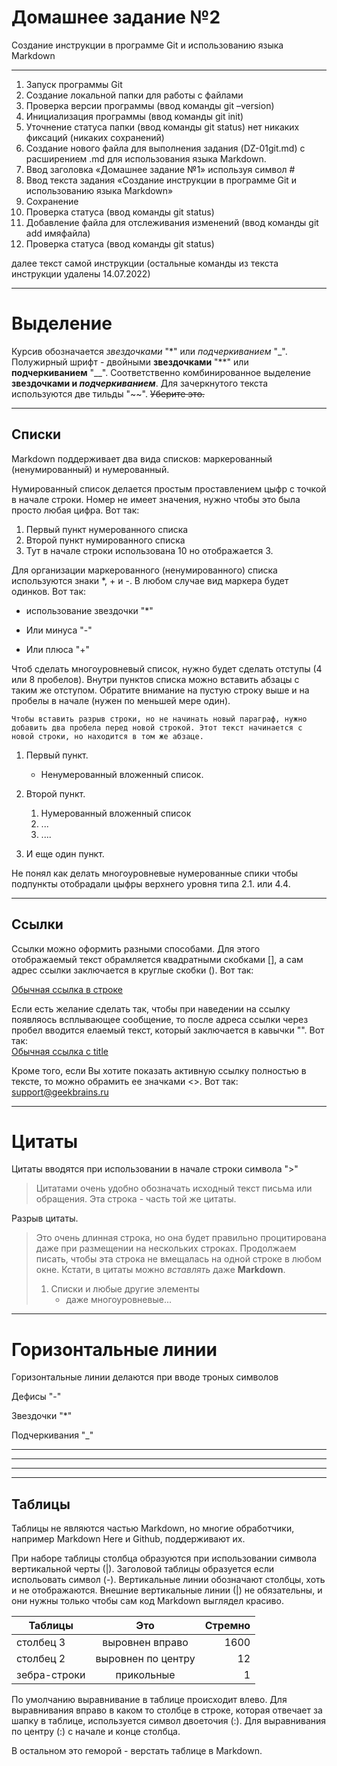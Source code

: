 # Домашнее задание №2
Создание инструкции в программе Git и использованию языка Markdown
___
1.	Запуск программы Git
2.	Создание локальной папки для работы с файлами
3.	Проверка версии программы (ввод команды git –version)
4.	Инициализация программы (ввод команды git init)
5.	Уточнение статуса папки (ввод команды git status) 
нет никаких фиксаций (никаких сохранений)
6.	Создание нового файла для выполнения задания (DZ-01git.md) с расширением .md для использования языка Markdown.
7.	Ввод заголовка «Домашнее задание №1» используя символ #
8.	Ввод текста задания «Создание инструкции в программе Git и использованию языка Markdown»
9.	Сохранение
10.	Проверка статуса (ввод команды git status)
11.	Добавление файла для отслеживания изменений (ввод команды git add имяфайла)
12.	Проверка статуса (ввод команды git status)

далее текст самой инструкции (остальные команды из текста инструкции удалены 14.07.2022)  
___

# Выделение #
Курсив обозначается *звездочками* "*" или _подчеркиванием_ "_".
Полужирный шрифт - двойными **звездочками** "**" или __подчеркиванием__ "__".
Соответственно комбинированное выделение **звездочками и _подчеркиванием_**.
Для зачеркнутого текста используются две тильды "~~". ~~Уберите это.~~

___
## Списки ##

Markdown поддерживает два вида списков: маркерованный (ненумированный) и нумерованный. 

Нумированный список делается простым проставлением цыфр с точкой в начале строки. Номер не имеет значения, нужно чтобы это была просто любая цифра. Вот так:

1. Первый пункт нумерованного списка
2. Второй пункт нумированного списка
10. Тут в начале строки использована 10 но отображается 3.
 

Для организации маркерованного (ненумированного) списка используются знаки *, + и -. В любом случае вид маркера будет одинков. Вот так:

* использование звездочки "*"
- Или минуса "-"
+ Или плюса "+"

Чтоб сделать многоуровневый список, нужно будет сделать отступы (4 или 8 пробелов). Внутри пунктов списка можно вставить абзацы с таким же отступом. Обратите внимание на пустую строку выше и на пробелы в начале (нужен по меньшей мере один).  

    Чтобы вставить разрыв строки, но не начинать новый параграф, нужно добавить два пробела перед новой строкой. Этот текст начинается с новой строки, но находится в том же абзаце.  

1. Первый пункт.
   * Ненумерованный вложенный список.
2. Второй пункт. 
   1. Нумерованный вложенный список
   1. ...
   2. ....
   
3. И еще один пункт.

Не понял как делать многоуровневые нумерованные спики чтобы подпункты отобрадали цыфры верхнего уровня типа 2.1. или 4.4.


___

## Ссылки ##

Ссылки можно оформить разными способами. Для этого отображаемый текст обрамляется квадратными скобками [], а сам адрес ссылки заключается в круглые скобки (). Вот так:  

[Обычная ссылка в строке](https://gb.ru/)

Если есть желание сделать так, чтобы при наведении на ссылку появляось всплывающее сообщение, то после адреса ссылки через пробел вводится елаемый текст, который заключается в кавычки "".  Вот так:   
[Обычная ссылка с title](https://gb.ru/ "Сайт GeekBrains")

Кроме того, если Вы хотите показать активную ссылку полностью в тексте, то можно обрамить ее значками <>. Вот так:  
<support@geekbrains.ru>

___
# Цитаты #

 Цитаты вводятся при использовании в начале строки символа ">" 
> Цитатами очень удобно обозначать исходный текст письма или обращения.
> Эта строка - часть той же цитаты.

Разрыв цитаты.

> Это очень длинная строка, но она будет правильно процитирована даже при размещении на нескольких строках. Продолжаем писать, чтобы эта строка не вмещалась на одной строке в любом окне. Кстати, в цитаты можно *вставлять* даже **Markdown**.  
>  1. Списки и любые другие элементы   
>      * даже многоуровневые...
___


# Горизонтальные линии #

Горизонтальные линии делаются при вводе троных символов

Дефисы "-"

Звездочки "*"

Подчеркивания "_"
___

***

---


___

## Таблицы

Таблицы не являются частью Markdown, но многие обработчики, например Markdown Here и Github, поддерживают их.

При наборе таблицы столбца образуются при использовании символа вертикальной черты (|). Заголовой таблицы образуется если испольовать символ (-).  Вертикальные линии обозначают столбцы, хоть и не отображаются. Внешние вертикальные линии (|) не обязательны, и они нужны только чтобы сам код Markdown выглядел красиво.

| Таблицы       | Это                | Стремно |
| ------------- |:------------------:| -----:|
| столбец 3     | выровнен вправо    | 1600 |
| столбец 2     | выровнен по центру |   12 |
| зебра-строки  | прикольные         |   1 |

По умолчанию выравнивание в таблице происходит влево. Для выравнивания вправо в каком то столбце в строке, которая отвечает за шапку в таблице, используется символ двоеточия (:). Для выравнивания по центру (:) с начале и  конце столбца.

В остальном это геморой - верстать таблице в Markdown.

